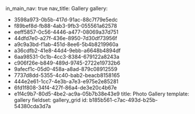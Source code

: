 in_main_nav: true
nav_title: Gallery
gallery:
  - 3598a973-0b5b-417d-91ac-88c7f79e5edc
  - f89bef8d-fb88-4ab3-9fb3-055561a62578
  - eeff5857-0c56-4446-a477-08069a37d751
  - 44dfd7e0-a27f-436e-8950-7d30df73956f
  - a9c9a3bd-f1ab-451d-8ee6-5b4b8219960a
  - a36cdfb2-41e8-44d4-9ebb-a6648b4894df
  - 6aa98531-0c1b-4cc3-8384-679122a8243a
  - c906f26e-b849-489d-9745-2722e19732b6
  - 9afecf1c-05d0-458a-a8ad-879c08912559
  - 7737d8dd-5355-4c40-bab2-beacb8158165
  - 444e2e61-1cc7-4e3b-a7e3-e975e2e85281
  - 6fd1f808-34f4-427f-86a4-de3e20c4b67e
  - e1f4c9b7-80d5-4be2-ac9a-05b7b38e43e9
title: Photo Gallery
template: gallery
fieldset: gallery_grid
id: b185b561-c7ac-493d-b25b-54380cda3d7a

